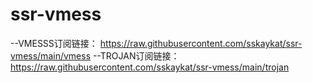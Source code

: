 # ssr-vmess
--VMESSS订阅链接：
https://raw.githubusercontent.com/sskaykat/ssr-vmess/main/vmess
--TROJAN订阅链接：
https://raw.githubusercontent.com/sskaykat/ssr-vmess/main/trojan
